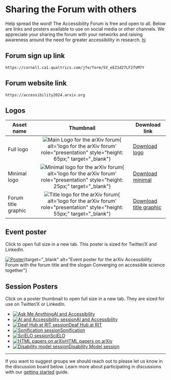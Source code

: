 # Sharing the Forum with others

Help spread the word! The Accessibility Forum is free and open to all. Below are links and posters available to use on social media or other channels. We appreciate your sharing the forum with your networks and raising awareness around the need for greater accessibility in research.
[hi](hello)

## Forum sign up link
```
https://cornell.ca1.qualtrics.com/jfe/form/SV_eEZ1d27LF2fVM7Y
```

## Forum website link
```
https://accessibility2024.arxiv.org
```

## Logos
| Asset name | Thumbnail | Download link |
|---|:---:|---|
| Full logo | ![Main Logo for the arXiv forum](../../assets/arxiv-forum-logo-full-2024.png){ alt='logo for the arXiv forum' role="presentation" style="height: 65px;" target="_blank"} | [Download logo](https://cornell.box.com/v/2024-logo-full) |
| Minimal logo | ![Minimal logo for the arXiv forum](../../assets/arxiv-forum-logo-2024.png){ alt='logo for the arXiv forum' role="presentation" style="height: 25px;" target="_blank"} | [Download minimal](https://cornell.box.com/v/2024-logo-mini) |
| Forum title graphic | ![Title logo for the arXiv forum](../../assets/forum-logotype-only.svg){ alt='logo for the arXiv forum' role="presentation" style="height: 55px;" target="_blank"} | [Download title graphic](https://cornell.box.com/v/2024-forum-title) |

## Event poster
Click to open full size in a new tab. This poster is sized for Twitter/X and LinkedIn.

[![Poster](../assets/share/forum-poster-general.jpg)](../assets/share/forum-poster-general.jpg){target="_blank" alt="Event poster for the arXiv Accessibility Forum with the forum title and the slogan Converging on accessible science together"}


## Session Posters
Click on a poster thumbnail to open full size in a new tab. They are sized for use on Twitter/X or LinkedIn.

<div class="logo-background">
  <ul style="justify-content: flex-start;">
    <li><a target="_blank" href="../assets/share/forum-poster-AMA.jpg"><img src="../assets/share/forum-poster-AMA.jpg" alt="Ask Me Anything">AI and Accessibility</a></li>
    <li><a target="_blank" href="../assets/share/forum-poster-AI.jpg"><img src="../assets/share/forum-poster-AI.jpg" alt="AI and Accessibility session">AI and Accessibility</a></li>
    <li><a target="_blank" href="../assets/share/forum-poster-deafhub.jpg"><img src="../assets/share/forum-poster-deafhub.jpg" alt="Deaf Hub at RIT session">Deaf Hub at RIT</a></li>
    <li><a target="_blank" href="../assets/share/forum-poster-sonification.jpg"><img src="../assets/share/forum-poster-sonification.jpg" alt="Sonification session">Sonification</a></li>
    <li><a target="_blank" href="../assets/share/forum-poster-SciELO.jpg"><img src="../assets/share/forum-poster-SciELO.jpg" alt="SciELO session">SciELO</a></li>
    <li><a target="_blank" href="../assets/share/forum-poster-html.jpg"><img src="../assets/share/forum-poster-html.jpg" alt="HTML papers on arXiv">HTML papers on arXiv</a></li>
    <li><a target="_blank" href="../assets/share/forum-poster-disability-model.jpg"><img src="../assets/share/forum-poster-disability-model.jpg" alt="Disability model session">Disability Model session</a></li>
  </ul>
</ul>

***

If you want to suggest groups we should reach out to please let us know in the discussion board below. Learn more about participating in discussions with our [getting started](getting-started.md) guide.
